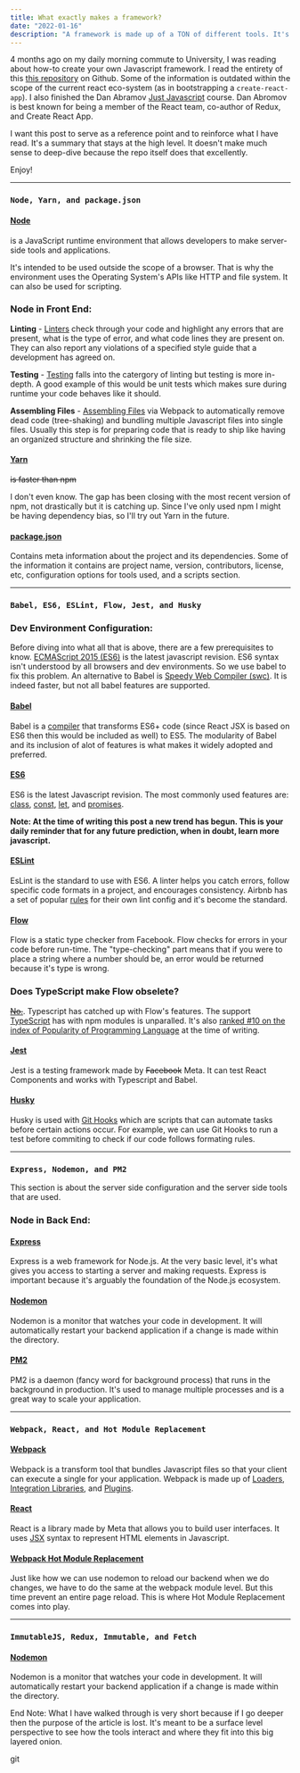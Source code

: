 ```yaml
---
title: What exactly makes a framework?
date: "2022-01-16"
description: "A framework is made up of a TON of different tools. It's good to be aware of them and how they work within the bigger picture."
---
```


4 months ago on my daily morning commute to University, I was reading about how-to create your own Javascript framework. I read the entirety of this [this repository](https://github.com/verekia/js-stack-from-scratch) on Github. Some of the information is outdated within the scope of the current react eco-system (as in bootstrapping a ``create-react-app``). I also finished the Dan Abramov [Just Javascript](https://justjavascript.com/) course. Dan Abromov is best known for being a member of the React team, co-author of Redux, and Create React App.

I want this post to serve as a reference point and to reinforce what I have read. It's a summary that stays at the high level. It doesn't make much sense to deep-dive because the repo itself does that excellently.

Enjoy!

<hr>

### `Node, Yarn, and package.json`

#### [Node](https://developer.mozilla.org/en-US/docs/Learn/Server-side/Express_Nodejs/Introduction#introducing_node) 

is a JavaScript runtime environment that allows developers to make server-side tools and applications. 

It's intended to be used outside the scope of a browser. That is why the environment uses the Operating System's APIs like HTTP and file system. It can also be used for scripting. 

### Node in Front End:

__Linting__
    - [Linters](https://developer.mozilla.org/en-US/docs/Learn/Tools_and_testing/) check through your code and highlight any errors that are present, what is the type of error, and what code lines they are present on. They can also report any violations of a specified style guide that a development has agreed on. 

__Testing__
    - [Testing](https://developer.mozilla.org/en-US/docs/Learn/Tools_and_testing/) falls into the catergory of linting but testing is more in-depth. A good example of this would be unit tests which makes sure during runtime your code behaves like it should.

__Assembling Files__
    - [Assembling Files](https://developer.mozilla.org/en-US/docs/Learn/Tools_and_testing/) via Webpack to automatically remove dead code (tree-shaking) and bundling multiple Javascript files into single files. Usually this step is for preparing code that is ready to ship like having an organized structure and shrinking the file size.

#### [Yarn](https://developer.mozilla.org/en-US/docs/Learn/Tools_and_testing/Understanding_client-side_tools/Package_management#what_exactly_is_a_package_manager)

~~is faster than npm~~ 

I don't even know. The gap has been closing with the most recent version of npm, not drastically but it is catching up. Since I've only used npm I might be having dependency bias, so I'll try out Yarn in the future.

#### [package.json](https://developer.mozilla.org/en-US/docs/Learn/Tools_and_testing/Understanding_client-side_tools/Package_management#what_exactly_is_a_package_manager)

Contains meta information about the project and its dependencies. Some of the information it contains are project name, version, contributors, license, etc, configuration options for tools used, and a scripts section.

<hr>









### `Babel, ES6, ESLint, Flow, Jest, and Husky`

### Dev Environment Configuration:

Before diving into what all that is above, there are a few prerequisites to know. [ECMAScript 2015 (ES6)](https://www.w3schools.com/Js/js_es6.asp) is the latest javascript revision. ES6 syntax isn't understood by all browsers and dev environments. So we use babel to fix this problem. An alternative to Babel is [Speedy Web Compiler (swc)](https://github.com/swc-project/swc). It is indeed faster, but not all babel features are supported.

#### [Babel](https://babeljs.io/docs/en/)

Babel is a [compiler](https://developer.mozilla.org/en-US/docs/Glossary/Compile) that transforms ES6+ code (since React JSX is based on ES6 then this would be included as well) to ES5. The modularity of Babel and its inclusion of alot of features is what makes it widely adopted and preferred.

#### [ES6](https://www.w3schools.com/Js/js_es6.asp)

ES6 is the latest Javascript revision. The most commonly used features are: [class](https://www.w3schools.com/Js/js_es6.asp#mark_class), [const](https://www.w3schools.com/Js/js_es6.asp#mark_const), [let](https://www.w3schools.com/Js/js_es6.asp#mark_let), and [promises](https://www.w3schools.com/Js/js_es6.asp#mark_promise).

__Note: At the time of writing this post a new trend has begun. This is your daily reminder that for any future prediction, when in doubt, learn more javascript.__

#### [ESLint](https://eslint.org/)

EsLint is the standard to use with ES6. A linter helps you catch errors, follow specific code formats in a project, and encourages consistency. Airbnb has a set of popular [rules](https://www.npmjs.com/package/eslint-config-airbnb) for their own lint config and it's become the standard.

<!-- ESlint is a linter. Thats all there is to know. I'm sorry but it's just the way it is. -->

#### [Flow](https://github.com/facebook/flow/tree/v0.169.0)

Flow is a static type checker from Facebook. Flow checks for errors in your code before run-time. The "type-checking" part means that if you were to place a string where a number should be, an error would be returned because it's type is wrong.


### __Does TypeScript make Flow obselete?__


[~~No.~~](https://www.youtube.com/watch?v=qQ6wSei-NJU&t=69s). Typescript has catched up with Flow's features. The support [TypeScript](https://github.com/Microsoft/TypeScript) has with npm modules is unparalled. It's also [ranked #10 on the index of Popularity of Programming Language](https://pypl.github.io/PYPL.html) at the time of writing. 

#### [Jest](https://jestjs.io/)

Jest is a testing framework made by ~~Facebook~~ Meta. It can test React Components and works with Typescript and Babel.

#### [Husky](https://github.com/typicode/husky)

Husky is used with [Git Hooks](https://git-scm.com/book/en/v2/Customizing-Git-Git-Hooks) which are scripts that can automate tasks before certain actions occur. For example, we can use Git Hooks to run a test before commiting to check if our code follows formating rules.

<hr>








### `Express, Nodemon, and PM2`

This section is about the server side configuration and the server side tools that are used.

### Node in Back End:

#### [Express](https://developer.mozilla.org/en-US/docs/Learn/Server-side/Express_Nodejs/Introduction#introducing_express)

Express is a web framework for Node.js. At the very basic level, it's what gives you access to starting a server and making requests. Express is important because it's arguably the foundation of the Node.js ecosystem. 


#### [Nodemon](https://www.npmjs.com/package/nodemon)

Nodemon is a monitor that watches your code in development. It will automatically restart your backend application if a change is made within the directory.

#### [PM2](https://www.npmjs.com/package/pm2)

PM2 is a daemon (fancy word for background process) that runs in the background in production. It's used to manage multiple processes and is a great way to scale your application.

<hr>








### `Webpack, React, and Hot Module Replacement`

#### [Webpack](https://webpack.js.org/)

Webpack is a transform tool that bundles Javascript files so that your client can execute a single for your application. Webpack is made up of [Loaders](https://webpack.js.org/awesome-webpack/#loaders), [Integration Libraries](https://webpack.js.org/awesome-webpack/#integration-libraries), and [Plugins](https://webpack.js.org/awesome-webpack/#webpack-plugins).

#### [React](https://developer.mozilla.org/en-US/docs/Learn/Tools_and_testing/Client-side_JavaScript_frameworks/React_getting_started)

React is a library made by Meta that allows you to build user interfaces. It uses [JSX](https://reactjs.org/docs/jsx-in-depth.html) syntax to represent HTML elements in Javascript. 

#### [Webpack Hot Module Replacement](https://www.youtube.com/watch?v=PthDwpgrhmQ)

Just like how we can use nodemon to reload our backend when we do changes, we have to do the same at the webpack module level. But this time prevent an entire page reload. This is where Hot Module Replacement comes into play.

<hr>








### `ImmutableJS, Redux, Immutable, and Fetch`

#### [Nodemon](https://www.npmjs.com/package/nodemon)

Nodemon is a monitor that watches your code in development. It will automatically restart your backend application if a change is made within the directory.




End Note: What I have walked through is very short because if I go deeper then the purpose of the article is lost. It's meant to be a surface level perspective to see how the tools interact and where they fit into this big layered onion.



git 